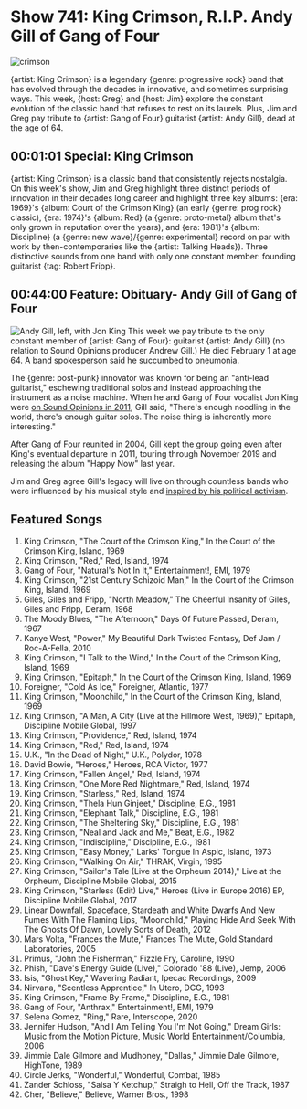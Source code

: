 

# Show 741: King Crimson, R.I.P. Andy Gill of Gang of Four

![crimson](https://sound-images.s3.amazonaws.com/images/2020/kingC.png)

{artist: King Crimson} is a legendary {genre: progressive rock} band that has evolved through the decades in innovative, and sometimes surprising ways. This week, {host: Greg} and {host: Jim} explore the constant evolution of the classic band that refuses to rest on its laurels. Plus, Jim and Greg pay tribute to {artist: Gang of Four} guitarist {artist: Andy Gill}, dead at the age of 64.

## 00:01:01  Special: King Crimson
{artist: King Crimson} is a classic band that consistently rejects nostalgia. On this week's show, Jim and Greg highlight three distinct periods of innovation in their decades long career and highlight three key albums: {era: 1969}'s {album: Court of the Crimson King} (an early {genre: prog rock} classic), {era: 1974}'s {album: Red} (a {genre: proto-metal} album that's only grown in reputation over the years), and {era: 1981}'s {album: Discipline} (a {genre: new wave}/{genre: experimental} record on par with work by then-contemporaries like the {artist: Talking Heads}). Three distinctive sounds from one band with only one constant member: founding guitarist {tag: Robert Fripp}.

##  00:44:00 Feature: Obituary- Andy Gill of Gang of Four
![Andy Gill, left, with Jon King](http://static.soundopinions.org/images/2020/andy_gill1.jpg)
This week we pay tribute to the only constant member of {artist: Gang of Four}: guitarist {artist: Andy Gill} (no relation to Sound Opinions producer Andrew Gill.) He died February 1 at age 64. A band spokesperson said he succumbed to pneumonia. 

The {genre: post-punk} innovator was known for being an "anti-lead guitarist," eschewing traditional solos and instead approaching the instrument as a noise machine. When he and Gang of Four vocalist Jon King were [on Sound Opinions in 2011](https://www.soundopinions.org/show/274/#andygill), Gill said, "There's enough noodling in the world, there's enough guitar solos. The noise thing is inherently more interesting." 

After Gang of Four reunited in 2004, Gill kept the group going even after King's eventual departure in 2011, touring through November 2019 and releasing the album "Happy Now" last year.

Jim and Greg agree Gill's legacy will live on through countless bands who were influenced by his musical style and [inspired by his political activism](https://www.soundopinions.org/show/728/#gangoffour). 


## Featured Songs
1. King Crimson, "The Court of the Crimson King," In the Court of the Crimson King, Island, 1969
1. King Crimson, "Red," Red, Island, 1974
1. Gang of Four, "Natural's Not In It," Entertainment!, EMI, 1979
1. King Crimson, "21st Century Schizoid Man," In the Court of the Crimson King, Island, 1969
1. Giles, Giles and Fripp, "North Meadow," The Cheerful Insanity of Giles, Giles and Fripp, Deram, 1968
1. The Moody Blues, "The Afternoon," Days Of Future Passed, Deram, 1967
1. Kanye West, "Power," My Beautiful Dark Twisted Fantasy, Def Jam / Roc-A-Fella, 2010
1. King Crimson, "I Talk to the Wind," In the Court of the Crimson King, Island, 1969
1. King Crimson, "Epitaph," In the Court of the Crimson King, Island, 1969
1. Foreigner, "Cold As Ice," Foreigner, Atlantic, 1977
1. King Crimson, "Moonchild," In the Court of the Crimson King, Island, 1969
1. King Crimson, "A Man, A City (Live at the Fillmore West, 1969)," Epitaph, Discipline Mobile Global, 1997
1. King Crimson, "Providence," Red, Island, 1974
1. King Crimson, "Red," Red, Island, 1974
1. U.K., "In the Dead of Night," U.K., Polydor, 1978
1. David Bowie, "Heroes," Heroes, RCA Victor, 1977
1. King Crimson, "Fallen Angel," Red, Island, 1974
1. King Crimson, "One More Red Nightmare," Red, Island, 1974
1. King Crimson, "Starless," Red, Island, 1974
1. King Crimson, "Thela Hun Ginjeet," Discipline, E.G., 1981
1. King Crimson, "Elephant Talk," Discipline, E.G., 1981
1. King Crimson, "The Sheltering Sky," Discipline, E.G., 1981
1. King Crimson, "Neal and Jack and Me," Beat, E.G., 1982
1. King Crimson, "Indiscipline," Discipline, E.G., 1981
1. King Crimson, "Easy Money," Larks' Tongue In Aspic, Island, 1973
1. King Crimson, "Walking On Air," THRAK, Virgin, 1995
1. King Crimson, "Sailor's Tale (Live at the Orpheum 2014)," Live at the Orpheum, Discipline Mobile Global, 2015
1. King Crimson, "Starless (Edit) Live," Heroes (Live in Europe 2016) EP, Discipline Mobile Global, 2017
1. Linear Downfall, Spaceface, Stardeath and White Dwarfs And New Fumes With The Flaming Lips, "Moonchild," Playing Hide And Seek With The Ghosts Of Dawn, Lovely Sorts of Death, 2012
1. Mars Volta, "Frances the Mute," Frances The Mute, Gold Standard Laboratories, 2005
1. Primus, "John the Fisherman," Fizzle Fry, Caroline, 1990
1. Phish, "Dave's Energy Guide (Live)," Colorado '88 (Live), Jemp, 2006
1. Isis, "Ghost Key," Wavering Radiant, Ipecac Recordings, 2009
1. Nirvana, "Scentless Apprentice," In Utero, DCG, 1993
1. King Crimson, "Frame By Frame," Discipline, E.G., 1981
1. Gang of Four, "Anthrax," Entertainment!, EMI, 1979
1. Selena Gomez, "Ring," Rare, Interscope, 2020
1. Jennifer Hudson, "And I Am Telling You I'm Not Going," Dream Girls: Music from the Motion Picture, Music World Entertainment/Columbia, 2006
1. Jimmie Dale Gilmore and Mudhoney, "Dallas," Jimmie Dale Gilmore, HighTone, 1989
1. Circle Jerks, "Wonderful," Wonderful, Combat, 1985
1. Zander Schloss, "Salsa Y Ketchup," Straigh to Hell, Off the Track, 1987
1. Cher, "Believe," Believe, Warner Bros., 1998
